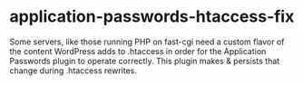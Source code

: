 # application-passwords-htaccess-fix
Some servers, like those running PHP on fast-cgi need a custom flavor of the content WordPress adds to .htaccess in order for the Application Passwords plugin to operate correctly. This plugin makes &amp; persists that change during .htaccess rewrites.
